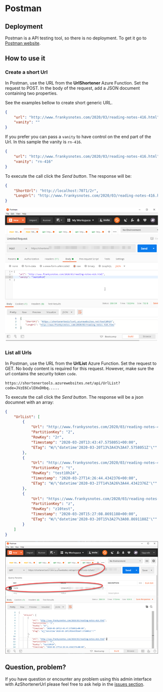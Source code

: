 # Postman

## Deployment

Postman is a API testing tool, so there is no deployment. To get it go to [Postman website](https://www.postman.com/).

## How to use it

### Create a short Url

In Postman, use the URL from the **UrlShortener** Azure Function. Set the request to POST. In the body of the request, add a JSON document containing two properties. 

See the examples bellow to create short generic URL. 

```json
{
    "url": "http://www.frankysnotes.com/2020/03/reading-notes-416.html",
    "vanity": ""
}
```

If you prefer you can pass a `vanity` to have control on the end part of the Url. In this sample the vanity is `rn-416`.


```json
{
    "url": "http://www.frankysnotes.com/2020/03/reading-notes-416.html",
    "vanity": "rn-416"
}
```

To execute the call click the *Send button*. The response will be:

```json
{
    "ShortUrl": "http://localhost:7071/2r",
    "LongUrl": "http://www.frankysnotes.com/2020/03/reading-notes-416.html"
}
```

![Postman Create ShotUrl](medias/postman_createShotUrl.png)


### List all Urls

In Postman, use the URL from the **UrlList** Azure Function. Set the request to GET. No body content is required for this request. However, make sure the url contains the security token `code`.

    https://shortenertools.azurewebsites.net/api/UrlList?code=JVzE6CvlEHxDHbq.....


To execute the call click the *Send button*. The response will be a json documnet with an array:


```json
{
    "UrlList": [
        {
            "Url": "http://www.frankysnotes.com/2020/03/reading-notes-416.html",
            "PartitionKey": "2",
            "RowKey": "2r",
            "Timestamp": "2020-03-20T13:43:47.5758051+00:00",
            "ETag": "W/\"datetime'2020-03-20T13%3A43%3A47.5758051Z'\""
        },
        {
            "Url": "http://www.frankysnotes.com/2020/03/reading-notes-416.html",
            "PartitionKey": "t",
            "RowKey": "test10h24",
            "Timestamp": "2020-03-27T14:26:44.4342376+00:00",
            "ETag": "W/\"datetime'2020-03-27T14%3A26%3A44.4342376Z'\""
        },
        {
            "Url": "https://www.frankysnotes.com/2020/03/reading-notes-416.html",
            "PartitionKey": "z",
            "RowKey": "z10test",
            "Timestamp": "2020-03-20T15:27:08.8691188+00:00",
            "ETag": "W/\"datetime'2020-03-20T15%3A27%3A08.8691188Z'\""
        }
    ]
}
```

![Postman List all Short Urls](medias/postman_Urllist.png)


## Question, problem?

If you have question or encounter any problem using this admin interface with AzShortenerUrl please feel free to ask help in the [issues section](https://github.com/FBoucher/AzUrlShortener/issues).